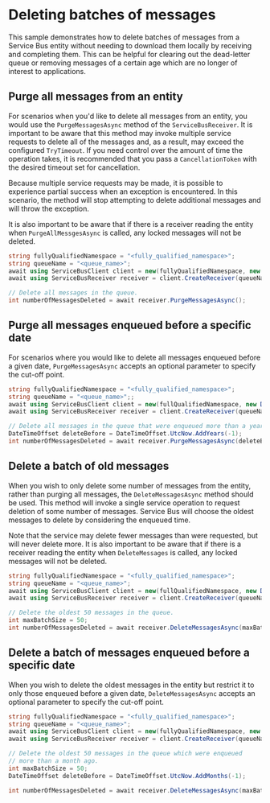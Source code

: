 # Deleting batches of messages

This sample demonstrates how to delete batches of messages from a Service Bus entity without needing to download them locally by receiving and completing them.  This can be helpful for clearing out the dead-letter queue or removing messages of a certain age which are no longer of interest to applications.

## Purge all messages from an entity

For scenarios when you'd like to delete all messages from an entity, you would use the `PurgeMessagesAsync` method of the `ServiceBusReceiver`.  It is important to be aware that this method may invoke multiple service requests to delete all of the messages and, as a result, may exceed the configured `TryTimeout`.   If you need control over the amount of time the operation takes, it is recommended that you pass a `CancellationToken` with the desired timeout set for cancellation.

Because multiple service requests may be made, it is possible to experience partial success when an exception is encountered.  In this scenario, the method will stop attempting to delete additional messages and will throw the exception.  

It is also important to be aware that if there is a receiver reading the entity when `PurgeAllMessgesAsync` is called, any locked messages will not be deleted.

```C# Snippet:ServiceBusPurgeMessages
string fullyQualifiedNamespace = "<fully_qualified_namespace>";
string queueName = "<queue_name>";
await using ServiceBusClient client = new(fullyQualifiedNamespace, new DefaultAzureCredential());
await using ServiceBusReceiver receiver = client.CreateReceiver(queueName);

// Delete all messages in the queue.
int numberOfMessagesDeleted = await receiver.PurgeMessagesAsync();
```

## Purge all messages enqueued before a specific date

For scenarios where you would like to delete all messages enqueued before a given date, `PurgeMessagesAsync` accepts an optional parameter to specify the cut-off point.

```C# Snippet:ServiceBusPurgeMessagesByDate
string fullyQualifiedNamespace = "<fully_qualified_namespace>";
string queueName = "<queue_name>";;
await using ServiceBusClient client = new(fullQualifiedNamespace, new DefaultAzureCredential());
await using ServiceBusReceiver receiver = client.CreateReceiver(queueName);

// Delete all messages in the queue that were enqueued more than a year ago.
DateTimeOffset deleteBefore = DateTimeOffset.UtcNow.AddYears(-1);
int numberOfMessagesDeleted = await receiver.PurgeMessagesAsync(deleteBefore);
```

## Delete a batch of old messages

When you wish to only delete some number of messages from the entity, rather than purging all messages, the `DeleteMessagesAsync` method should be used.  This method will invoke a single service operation to request deletion of some number of messages.  Service Bus will choose the oldest messages to delete by considering the enqueued time.  

Note that the service may delete fewer messages than were requested, but will never delete more. It is also important to be aware that if there is a receiver reading the entity when `DeleteMessages` is called, any locked messages will not be deleted.

```C# Snippet:ServiceBusDeleteMessages
string fullyQualifiedNamespace = "<fully_qualified_namespace>";
string queueName = "<queue_name>";
await using ServiceBusClient client = new(fullQualifiedNamespace, new DefaultAzureCredential());
await using ServiceBusReceiver receiver = client.CreateReceiver(queueName);

// Delete the oldest 50 messages in the queue.
int maxBatchSize = 50;
int numberOfMessagesDeleted = await receiver.DeleteMessagesAsync(maxBatchSize);
```

## Delete a batch of messages enqueued before a specific date

When you wish to delete the oldest messages in the entity but restrict it to only those enqueued before a given date, `DeleteMessagesAsync` accepts an optional parameter to specify the cut-off point.

```C# Snippet:ServiceBusDeleteMessagesByDate
string fullyQualifiedNamespace = "<fully_qualified_namespace>";
string queueName = "<queue_name>";
await using ServiceBusClient client = new(fullyQualifiedNamespace, new DefaultAzureCredential());
await using ServiceBusReceiver receiver = client.CreateReceiver(queueName);

// Delete the oldest 50 messages in the queue which were enqueued
// more than a month ago.
int maxBatchSize = 50;
DateTimeOffset deleteBefore = DateTimeOffset.UtcNow.AddMonths(-1);

int numberOfMessagesDeleted = await receiver.DeleteMessagesAsync(maxBatchSize, deleteBefore);
```